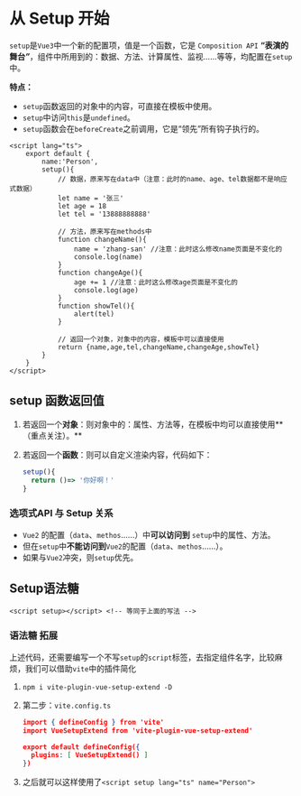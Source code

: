 # 从 Setup 开始

`setup`是`Vue3`中一个新的配置项，值是一个函数，它是 `Composition API` **“表演的舞台**_**”**_，组件中所用到的：数据、方法、计算属性、监视......等等，均配置在`setup`中。

**特点：**

- `setup`函数返回的对象中的内容，可直接在模板中使用。
- `setup`中访问`this`是`undefined`。
- `setup`函数会在`beforeCreate`之前调用，它是“领先”所有钩子执行的。

```vue
<script lang="ts">
    export default {
        name:'Person',
        setup(){
            // 数据，原来写在data中（注意：此时的name、age、tel数据都不是响应式数据）
            let name = '张三'
            let age = 18
            let tel = '13888888888'

            // 方法，原来写在methods中
            function changeName(){
                name = 'zhang-san' //注意：此时这么修改name页面是不变化的
                console.log(name)
            }
            function changeAge(){
                age += 1 //注意：此时这么修改age页面是不变化的
                console.log(age)
            }
            function showTel(){
                alert(tel)
            }

            // 返回一个对象，对象中的内容，模板中可以直接使用
            return {name,age,tel,changeName,changeAge,showTel}
        }
    }
</script>
```

## setup 函数返回值

1. 若返回一个**对象**：则对象中的：属性、方法等，在模板中均可以直接使用**（重点关注）。**

2. 若返回一个**函数**：则可以自定义渲染内容，代码如下：

   ```js
   setup(){
     return ()=> '你好啊！'
   }
   ```

### 选项式API 与 Setup 关系

- `Vue2` 的配置（`data`、`methos`......）中**可以访问到** `setup`中的属性、方法。
- 但在`setup`中**不能访问到**`Vue2`的配置（`data`、`methos`......）。
- 如果与`Vue2`冲突，则`setup`优先。

## Setup语法糖

```vue
<script setup></script> <!-- 等同于上面的写法 -->
```

### 语法糖 拓展

上述代码，还需要编写一个不写`setup`的`script`标签，去指定组件名字，比较麻烦，我们可以借助`vite`中的插件简化

1. `npm i vite-plugin-vue-setup-extend -D`

2. 第二步：`vite.config.ts`

   ```json
   import { defineConfig } from 'vite'
   import VueSetupExtend from 'vite-plugin-vue-setup-extend'
   
   export default defineConfig({
     plugins: [ VueSetupExtend() ]
   })
   ```

3. 之后就可以这样使用了`<script setup lang="ts" name="Person">`

